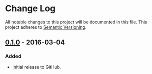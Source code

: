 # Change Log
All notable changes to this project will be documented in this file.
This project adheres to [Semantic Versioning](http://semver.org/).

## [0.1.0] - 2016-03-04
### Added
- Initial release to GitHub.

[0.1.0]: https://github.com/brightnucleus/php-releases/compare/v0.0.0...v0.1.0
